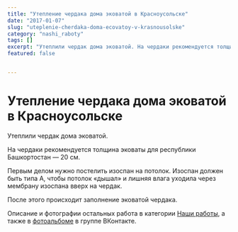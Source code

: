 ```yaml
---
title: "Утепление чердака дома эковатой в Красноусольске"
date: "2017-01-07"
slug: "uteplenie-cherdaka-doma-ecovatoy-v-krasnousolske"
category: "nashi_raboty"
tags: []
excerpt: "Утеплили чердак дома эковатой. На чердаки рекомендуется толщина эковаты для республики Башкортостан — 20 см. Первым делом нужно постелить изоспан на потолок. Изоспан должен быть типа А, чтобы потолок ..."
featured: false


---
```


# Утепление чердака дома эковатой в Красноусольске

Утеплили чердак дома эковатой. 

На чердаки рекомендуется толщина эковаты для республики Башкортостан — 20 см.

Первым делом нужно постелить изоспан на потолок. Изоспан должен быть типа А, чтобы потолок &#171;дышал&#187; и лишняя влага уходила через мембрану изоспана вверх на чердак.

После этого происходит заполнение эковатой чердака.

Описание и фотографии остальных работа в категории [Наши работы](http://ecovata-str.ru/cat/nashi_raboty/), а также в [фотоальбоме](https://vk.com/albums-74267890) в группе ВКонтакте.

